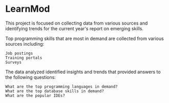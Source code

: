 # LearnMod
This project is focused on collecting data from various sources and identifying trends for the current year's report on emerging skills. 

Top programming skills that are most in demand are collected from various sources including:

    Job postings
    Training portals
    Surveys

The data analyzed identified insights and trends that provided answers to the following questions:

    What are the top programming languages in demand?
    What are the top database skills in demand?
    What are the popular IDEs?
